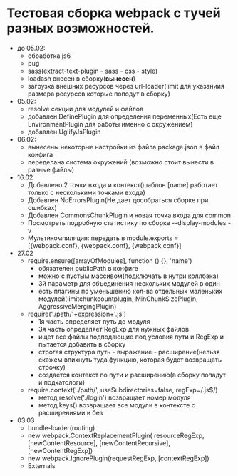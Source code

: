 # Тестовая сборка webpack с тучей разных возможностей.

- до 05.02:
    - обработка js6
    - pug
    - sass(extract-text-plugin - sass - css - style)
    - loadash внесен в сборку(**вынесен**)
    - загрузка внешних ресурсов через url-loader(limit для указаниия размера ресурсов которые поподут в сборку)
- 05.02:
    - resolve секции для модулей и файлов
    - добавлен DefinePlugin для определения переменных(Есть еще EnvironmentPlugin для работы именно с окружением)
    - добавлен UglifyJsPlugin
- 06.02:
    - вынесены некоторые настройки из файла package.json в файл конфига
    - переделана система окружений (возможно стоит вынести в разные файлы)
- 16.02
    - Добавлено 2 точки входа и контекст(шаблон [name] работает только с несколькими точками входа)
    - Добавлен NoErrorsPlugin(Не дает дособраться сборке при ошибках)
    - Добавлен CommonsChunkPlugin и новая точка входа для common
    - Посмотреть подробную статистику по сборке --display-modules -v
    - Мультикомпиляция: передать в module.exports = [{webpack.conf}, {webpack.conf}, {webpack.conf}]
- 27.02
    - require.ensure([arrayOfModules], function () {}, 'name')
        - обязателен publicPath в конфиге
        - можно с пустым массивом(подключать в нутри коллбэка)
        - 3й параметр для объединения нескольких модулей в один
        - есть плагины по уменьшению кол-ва отдельных маленьких модулей(limitchunkcountplugin, MinChunkSizePlugin, AggressiveMergingPlugin)
    - require('./path/'+expression+'.js')
        - 1я часть определяет путь до модуля
        - 3я часть определяет RegExp для нужных файлов
        - ищет все файлы подподающие под условия пути и RegExp и пытается добавить в сборку
        - строгая структура путь - выражение - расширение(нельзя скажем впихнуть туда функцию, которая будет возвращать строчку)
        - создается контекст по пути и расширению(в сборку попадут и подкатологи)
    - require.context('./path/', useSubdirectories=false, regExp=/\.js$/)
        - метод resolve('./login') возвращает номер модуля
        - метод keys() возвращает все модули в контексте с расширениями и без
- 03.03
    - bundle-loader(routing)
    - new webpack.ContextReplacementPlugin(
                      resourceRegExp,
                      [newContentResource],
                      [newContentRecursive],
                      [newContentRegExp])
    - new webpack.IgnorePlugin(requestRegExp, [contextRegExp])
    - Externals